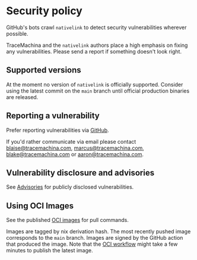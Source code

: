 # Security policy

GitHub's bots crawl `nativelink` to detect security vulnerabilities wherever
possible.

TraceMachina and the `nativelink` authors place a high emphasis on fixing any
vulnerabilities. Please send a report if something doesn't look right.

## Supported versions

At the moment no version of `nativelink` is officially supported. Consider
using the latest commit on the `main` branch until official production binaries
are released.

## Reporting a vulnerability

Prefer reporting vulnerabilities via [GitHub](https://github.com/TraceMachina/nativelink/security).

If you'd rather communicate via email please contact <blaise@tracemachina.com>,
<marcus@tracemachina.com>, <blake@tracemachina.com> or <aaron@tracemachina.com>.

## Vulnerability disclosure and advisories

See [Advisories](https://github.com/TraceMachina/nativelink/security/advisories)
for publicly disclosed vulnerabilities.

## Using OCI Images

See the published [OCI images](https://github.com/TraceMachina/nativelink/pkgs/container/nativelink)
for pull commands.

Images are tagged by nix derivation hash. The most recently pushed image
corresponds to the `main` branch. Images are signed by the GitHub action that
produced the image. Note that the [OCI workflow](https://github.com/TraceMachina/nativelink/actions/workflows/image.yaml) might take a few minutes to publish the latest image.
